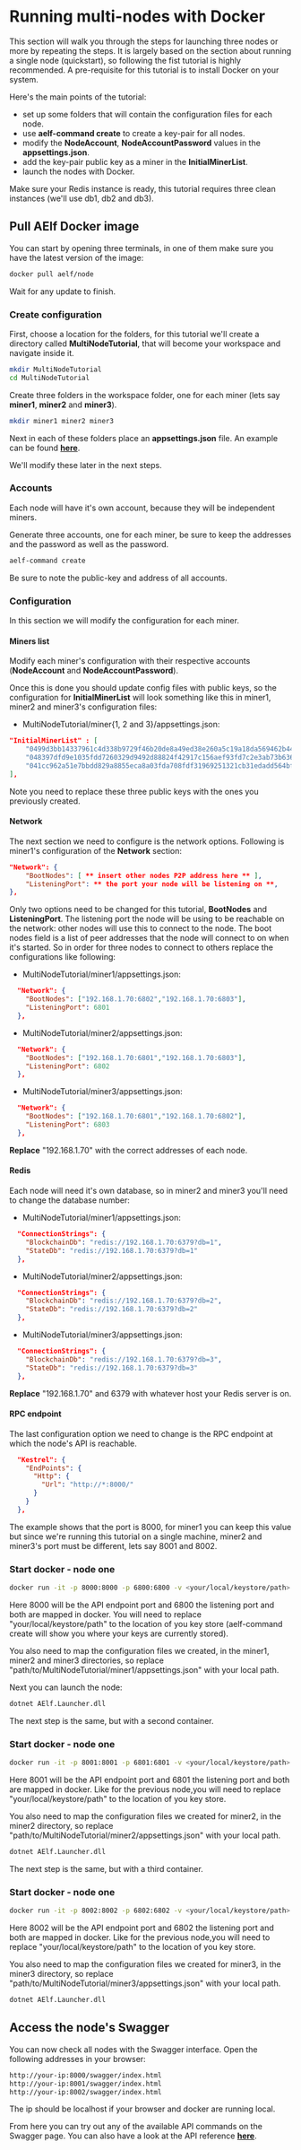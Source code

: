# Running multi-nodes with Docker

This section will walk you through the steps for launching three nodes or more by repeating the steps. It is largely based on the section about running a single node (quickstart), so following the fist tutorial is highly recommended. A pre-requisite for this tutorial is to install Docker on your system.

Here's the main points of the tutorial:
- set up some folders that will contain the configuration files for each node.
- use **aelf-command create** to create a key-pair for all nodes.
- modify the **NodeAccount**, **NodeAccountPassword** values in the **appsettings.json**.
- add the key-pair public key as a miner in the **InitialMinerList**.
- launch the nodes with Docker.

Make sure your Redis instance is ready, this tutorial requires three clean instances (we'll use db1, db2 and db3).

## Pull AElf Docker image

You can start by opening three terminals, in one of them make sure you have the latest version of the image:

```bash
docker pull aelf/node
```

Wait for any update to finish.

### Create configuration

First, choose a location for the folders, for this tutorial we'll create a directory called **MultiNodeTutorial**, that will become your workspace and navigate inside it.

```bash
mkdir MultiNodeTutorial
cd MultiNodeTutorial
```

Create three folders in the workspace folder, one for each miner (lets say **miner1**, **miner2** and **miner3**). 

```bash
mkdir miner1 miner2 miner3
```

Next in each of these folders place an **appsettings.json** file. An example can be found [**here**](https://github.com/AElfProject/AElf/blob/dev/src/AElf.Launcher/appsettings.json).

We'll modify these later in the next steps.

### Accounts

Each node will have it's own account, because they will be independent miners.

Generate three accounts, one for each miner, be sure to keep the addresses and the password as well as the password.

```bash
aelf-command create
```

Be sure to note the public-key and address of all accounts.

### Configuration

In this section we will modify the configuration for each miner.

#### Miners list

Modify each miner's configuration with their respective accounts (**NodeAccount** and **NodeAccountPassword**). 

Once this is done you should update config files with public keys, so the configuration for **InitialMinerList** will look something like this in miner1, miner2 and miner3's configuration files:

- MultiNodeTutorial/miner{1, 2 and 3}/appsettings.json:
```json
"InitialMinerList" : [
    "0499d3bb14337961c4d338b9729f46b20de8a49ed38e260a5c19a18da569462b44b820e206df8e848185dac6c139f05392c268effe915c147cde422e69514cc927",
    "048397dfd9e1035fdd7260329d9492d88824f42917c156aef93fd7c2e3ab73b636f482b8ceb5cb435c556bfa067445a86e6f5c3b44ae6853c7f3dd7052609ed40b",
    "041cc962a51e7bbdd829a8855eca8a03fda708fdf31969251321cb31edadd564bf3c6e7ab31b4c1f49f0f206be81dbe68a75c70b293bf9d04d867ee5e415d3bf8a"
],
```

Note you need to replace these three public keys with the ones you previously created.

#### Network

The next section we need to configure is the network options. Following is miner1's configuration of the **Network** section:

```json
"Network": {
    "BootNodes": [ ** insert other nodes P2P address here ** ],
    "ListeningPort": ** the port your node will be listening on **,
},
```

Only two options need to be changed for this tutorial, **BootNodes** and **ListeningPort**. The listening port the node will be using to be reachable on the network: other nodes will use this to connect to the node. The boot nodes field is a list of peer addresses that the node will connect to on when it's started. So in order for three nodes to connect to others replace the configurations like following:

- MultiNodeTutorial/miner1/appsettings.json:
```json
  "Network": {
    "BootNodes": ["192.168.1.70:6802","192.168.1.70:6803"],
    "ListeningPort": 6801
  },
```

- MultiNodeTutorial/miner2/appsettings.json:
```json
  "Network": {
    "BootNodes": ["192.168.1.70:6801","192.168.1.70:6803"],
    "ListeningPort": 6802
  },
```

- MultiNodeTutorial/miner3/appsettings.json:
```json
  "Network": {
    "BootNodes": ["192.168.1.70:6801","192.168.1.70:6802"],
    "ListeningPort": 6803
  },
```

**Replace** "192.168.1.70" with the correct addresses of each node.

#### Redis

Each node will need it's own database, so in miner2 and miner3 you'll need to change the database number:

- MultiNodeTutorial/miner1/appsettings.json:
```json
  "ConnectionStrings": {
    "BlockchainDb": "redis://192.168.1.70:6379?db=1",
    "StateDb": "redis://192.168.1.70:6379?db=1"
  },
```

- MultiNodeTutorial/miner2/appsettings.json:
```json
  "ConnectionStrings": {
    "BlockchainDb": "redis://192.168.1.70:6379?db=2",
    "StateDb": "redis://192.168.1.70:6379?db=2"
  },
```

- MultiNodeTutorial/miner3/appsettings.json:
```json
  "ConnectionStrings": {
    "BlockchainDb": "redis://192.168.1.70:6379?db=3",
    "StateDb": "redis://192.168.1.70:6379?db=3"
  },
```

**Replace** "192.168.1.70" and 6379 with whatever host your Redis server is on.

#### RPC endpoint

The last configuration option we need to change is the RPC endpoint at which the node's API is reachable.

```json
  "Kestrel": {
    "EndPoints": {
      "Http": {
        "Url": "http://*:8000/"
      }
    }
  },
  ```

The example shows that the port is 8000, for miner1 you can keep this value but since we're running this tutorial on a single machine, miner2 and miner3's port must be different, lets say 8001 and 8002.

### Start docker - node one 

```bash
docker run -it -p 8000:8000 -p 6800:6800 -v <your/local/keystore/path>:/root/.local/share/aelf/keys -v <path/to/MultiNodeTutorial/miner1/appsettings.json>:/app/appsettings.json aelf/node:latest /bin/bash
```

Here 8000 will be the API endpoint port and 6800 the listening port and both are mapped in docker. You will need to replace "your/local/keystore/path" to the location of you key store (aelf-command create will show you where your keys are currently stored).

You also need to map the configuration files we created, in the miner1, miner2 and miner3 directories, so replace "path/to/MultiNodeTutorial/miner1/appsettings.json" with your local path.

Next you can launch the node:

```bash
dotnet AElf.Launcher.dll
```

The next step is the same, but with a second container.

### Start docker - node one 

```bash
docker run -it -p 8001:8001 -p 6801:6801 -v <your/local/keystore/path>:/root/.local/share/aelf/keys -v <path/to/MultiNodeTutorial/miner2/appsettings.json>:/app/appsettings.json aelf/node:latest /bin/bash
```

Here 8001 will be the API endpoint port and 6801 the listening port and both are mapped in docker. Like for the previous node,you will need to replace "your/local/keystore/path" to the location of you key store.

You also need to map the configuration files we created for miner2, in the miner2 directory, so replace "path/to/MultiNodeTutorial/miner2/appsettings.json" with your local path.

```bash
dotnet AElf.Launcher.dll
```

The next step is the same, but with a third container.

### Start docker - node one 

```bash
docker run -it -p 8002:8002 -p 6802:6802 -v <your/local/keystore/path>:/root/.local/share/aelf/keys -v <path/to/MultiNodeTutorial/miner3/appsettings.json>:/app/appsettings.json aelf/node:latest /bin/bash
```

Here 8002 will be the API endpoint port and 6802 the listening port and both are mapped in docker. Like for the previous node,you will need to replace "your/local/keystore/path" to the location of you key store.

You also need to map the configuration files we created for miner3, in the miner3 directory, so replace "path/to/MultiNodeTutorial/miner3/appsettings.json" with your local path.

```bash
dotnet AElf.Launcher.dll
```

## Access the node's Swagger

You can now check all nodes with the Swagger interface. Open the following addresses in your browser:

```bash
http://your-ip:8000/swagger/index.html
http://your-ip:8001/swagger/index.html
http://your-ip:8002/swagger/index.html
```

The ip should be localhost if your browser and docker are running local.

From here you can try out any of the available API commands on the Swagger page. You can also have a look at the API reference [**here**](../../web-api-reference/reference.md).